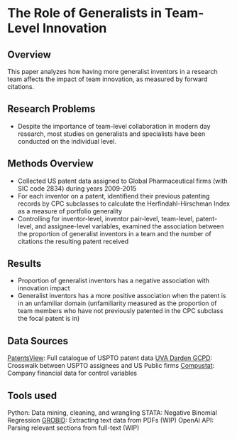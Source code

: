 # The Role of Generalists in Team-Level Innovation
## Overview
This paper analyzes how having more generalist inventors in a research team affects the impact of team innovation, as measured by forward citations.
## Research Problems
- Despite the importance of team-level collaboration in modern day research, most studies on generalists and specialists have been conducted on the individual level.
## Methods Overview
- Collected US patent data assigned to Global Pharmaceutical firms (with SIC code 2834) during years 2009-2015
- For each inventor on a patent, identifiend their previous patenting records by CPC subclasses to calculate the Herfindahl-Hirschman Index as a measure of portfolio generality
- Controlling for inventor-level, inventor pair-level, team-level, patent-level, and assignee-level variables, examined the association between the proportion of generalist inventors in a team and the number of citations the resulting patent received
## Results
- Proportion of generalist inventors has a negative association with innovation impact
- Generalist inventors has a more positive association when the patent is in an unfamiliar domain (unfamiliarity measured as the proportion of team members who have not previously patented in the CPC subclass the focal patent is in)
## Data Sources
[PatentsView](https://patentsview.org/): Full catalogue of USPTO patent data
[UVA Darden GCPD](https://patents.darden.virginia.edu/): Crosswalk between USPTO assignees and US Public firms
[Compustat](https://www.marketplace.spglobal.com/en/datasets/compustat-financials-(8)): Company financial data for control variables
## Tools used
Python: Data mining, cleaning, and wrangling
STATA: Negative Binomial Regression
[GROBID](https://github.com/kermitt2/grobid): Extracting text data from PDFs (WIP)
OpenAI API: Parsing relevant sections from full-text (WIP)
